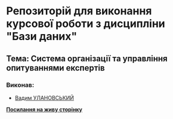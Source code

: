# Репозиторій для виконання курсової роботи з дисципліни "Бази даних"

## Тема: Система організації та управління опитуваннями експертів

### Виконав:

* [Вадим УЛАНОВСЬКИЙ](https://t.me/sol_n_tse)

**[Посилання на живу сторінку](https://hatrison.github.io/db-course-work/)**
